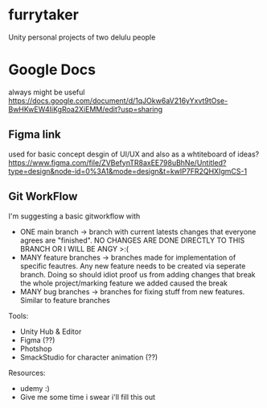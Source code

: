 # furrytaker
Unity personal projects of two delulu people

# Google Docs
always might be useful
https://docs.google.com/document/d/1qJOkw6aV216yYxvt9tOse-BwHKwEW4IiKgRoa2XiEMM/edit?usp=sharing

## Figma link
used for basic concept desgin of UI/UX 
and also as a whtiteboard of ideas? 
https://www.figma.com/file/ZVBefynTR8axEE798uBhNe/Untitled?type=design&node-id=0%3A1&mode=design&t=kwIP7FR2QHXIgmCS-1

## Git WorkFlow
I'm suggesting a basic gitworkflow with
- ONE main branch -> branch with current latests changes that everyone agrees are "finished".
NO CHANGES ARE DONE DIRECTLY TO THIS BRANCH OR I WILL BE ANGY >:(
- MANY feature branches -> branches made for implementation of specific feautres. Any new feature needs to be created via seperate branch.
  Doing so should idiot proof us from adding changes that break the whole project/marking feature we added caused the break
- MANY bug branches -> branches for fixing stuff from new features. Similar to feature branches


Tools:
- Unity Hub & Editor
- Figma (??)
- Photshop
- SmackStudio for character animation (??)

Resources:
- udemy :)
- Give me some time i swear i'll fill this out
